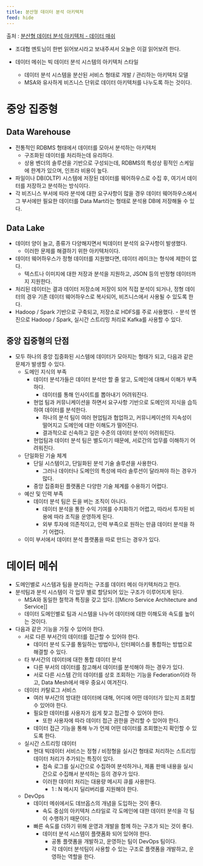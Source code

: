 ```yaml
---
title: 분산형 데이터 분석 아키텍처
feed: hide
---
```

출처 : [분산형 데이터 분석 아키텍처 - 데이터 매쉬](https://bcho.tistory.com/1379)
- 조대협 멘토님이 한번 읽어보시라고 보내주셔서 오늘은 이걸 읽어보려 한다.

- 데이터 메쉬는 빅 데이터 분석 시스템의 아키텍처 스타일
	- 데이터 분석 시스템을 분산된 서비스 형태로 개발 / 관리하는 아키텍처 모델
	- MSA와 유사하게 비즈니스 단위로 데이터 아키텍처를 나누도록 하는 것이다.

# 중앙 집중형

## Data Warehouse
- 전통적인 RDBMS 형태에서 데이터를 모아서 분석하는 아키텍처
	- 구조화된 데이터를 처리하는데 유리하다.
	- 상용 벤더의 솔루션을 기반으로 구성되는데, RDBMS의 특성상 횡적인 스케일에 한계가 있으며, 인프라 비용이 높다.
- 파일이나 DB(OLTP) 시스템에 저장된 데이터를 웨어하우스로 수집 후, 여기서 데이터를 저장하고 분석하는 방식이다.
- 각 비즈니스 부서에 따라 분석에 대한 요구사항이 많을 경우 데이터 웨어하우스에서 그 부서에만 필요한 데이터를 Data Mart라는 형태로 분석용 DB에 저장해둘 수 있다.

## Data Lake
- 데이터 양이 늘고, 종류가 다양해지면서 빅데이터 분석의 요구사항이 발생했다.
	- 이러한 문제를 해결하기 위한 아키텍처이다.
- 데이터 웨어하우스가 정형 데이터를 지원했다면, 데이터 레이크는 형식에 제한이 없다.
	- 텍스트나 이미지에 대한 저장과 분석을 지원하고, JSON 등의 반정형 데이터까지 지원한다.
- 처리된 데이터는 결과 데이터 저장소에 저장이 되어 직접 분석이 되거나, 정형 데이터의 경우 기존 데이터 웨어하우스로 복사되어, 비즈니스에서 사용될 수 있도록 한다.
- Hadoop / Spark 기반으로 구축되고, 저장소로 HDFS를 주로 사용했다.
		- 분석 엔진으로 Hadoop / Spark, 실시간 스트리밍 처리로 Kafka를 사용할 수 있다.

## 중앙 집중형의 단점
- 모두 하나의 중앙 집중화된 시스템에 데이터가 모아지는 형태가 되고, 다음과 같은 문제가 발생할 수 있다.
	- 도메인 지식의 부족
		- 데이터 분석가들은 데이터 분석만 할 줄 알고, 도메인에 대해서 이해가 부족하다.
			- 데이터를 통해 인사이트를 뽑아내기 어려워진다.
		- 현업 팀과 커뮤니케이션을 하면서 요구사항 기반으로 도메인의 지식을 습득하여 데이터를 분석한다.
			- 하나의 분석 팀이 여러 현업팀과 협업하고, 커뮤니케이션의 지속성이 떨어지고 도메인에 대한 이해도가 떨어진다.
			- 결과적으로 신속하고 깊은 수준의 데이터 분석이 어려워진다.
		- 현업팀과 데이터 분석 팀은 별도이기 때문에, 서로간의 업무를 이해하기 어려워진다.
	- 단일화된 기술 체계
		- 단일 시스템이고, 단일화된 분석 기술 솔루션을 사용한다.
			- 그러나 데이터나 도메인의 특성에 따라 솔루션이 달라져야 하는 경우가 많다.
		- 중앙 집중화된 플랫폼은 다양한 기술 체계를 수용하기 어렵다.
	- 예산 및 인력 부족
		- 데이터 분석 팀은 돈을 버는 조직이 아니다.
			- 데이터 분석을 통한 수익 기여를 수치화하기 어렵고, 따라서 투자된 비용에 따라 조직을 운영하게 된다.
			- 외부 투자에 의존적이고, 인력 부족으로 원하는 만큼 데이터 분석을 하기 어렵다.
	- 이미 부서에서 데이터 분석 플랫폼을 따로 만드는 경우가 있다.

# 데이터 메쉬
- 도메인별로 시스템과 팀을 분리하는 구조를 데이터 메쉬 아키텍처라고 한다.
- 분석팀과 분석 시스템이 각 업무 별로 할당되어 있는 구조가 이루어지게 된다.
	- MSA와 동일한 철학과 특징을 갖고 있다. [[Micro Service Architecture and Service]]
	- 데이터 도메인별로 팀과 시스템을 나누어 데이터에 대한 이해도와 속도를 높이는 것이다.
- 다음과 같은 기능을 가질 수 있어야 한다.
	- 서로 다른 부서간의 데이터를 접근할 수 있어야 한다.
		- 데이터 분석 도구를 통일하는 방법이나, 인터페이스를 통합하는 방법으로 해결할 수 있다.
	- 타 부서간의 데이터에 대한 통합 데이터 분석
		- 다른 부서의 데이터를 참고해서 데이터를 분석해야 하는 경우가 있다.
		- 서로 다른 시스템 간의 데이터를 상호 조회하는 기능을 Federation이라 하고, Data Mesh에서 매우 중요시 여겨진다.
	- 데이터 카탈로그 서비스
		- 여러 부서간의 방대한 데이터에 대해, 어디에 어떤 데이터가 있는지 조회할 수 있어야 한다.
		- 필요한 데이터를 사용자가 쉽게 찾고 접근할 수 있어야 한다.
			- 또한 사용자에 따라 데이터 접근 권한을 관리할 수 있어야 한다.
		- 데이터 접근 기능을 통해 누가 언제 어떤 데이터를 조회했는지 확인할 수 있도록 한다.
	- 실시간 스트리밍 데이터
		- 현대 빅데이터 서비스는 정형 / 비정형을 실시간 형태로 처리하는 스트리밍 데이터 처리가 추가되는 특징이 있다.
			- 접속 로그를 실시간으로 수집하여 분석하거나, 제품 판매 내용을 실시간으로 수집해서 분석하는 등의 경우가 있다.
			- 이러한 데이터 처리는 대용량 메시지 큐를 사용한다.
				- 1 : N 메시지 딜리버리를 지원해야 한다.
	- DevOps
		- 데이터 메쉬에서도 데브옵스의 개념을 도입하는 것이 좋다.
			- 속도 중심의 아키텍처 스타일로 각 도메인에 대한 데이터 분석을 각 팀이 수행하기 때문이다.
		- 빠른 속도를 더하기 위해 운영과 개발을 함께 하는 구조가 되는 것이 좋다.
			- 데이터 분석 시스템이 플랫폼화 되어 있어야 한다.
				- 공통 플랫폼을 개발하고, 운영하는 팀이 DevOps 팀이다.
				- 각 데이터 분석팀이 사용할 수 있는 구조로 플랫폼을 개발하고, 운영하는 역할을 한다.

